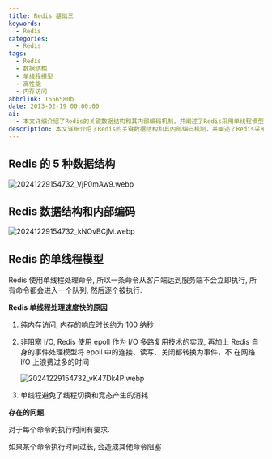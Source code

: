 ```yaml
---
title: Redis 基础三
keywords:
  - Redis
categories:
  - Redis
tags:
  - Redis
  - 数据结构
  - 单线程模型
  - 高性能
  - 内存访问
abbrlink: 1556580b
date: 2013-02-19 00:00:00
ai:
  - 本文详细介绍了Redis的关键数据结构和其内部编码机制，并阐述了Redis采用单线程模型的优势以及原因。文章还讨论了单线程处理方式带来的速度提升，特别是纯内存访问、非阻塞I/O技术及事件处理模型的应用。同时指出单线程模型在执行时间控制上的要求，以及可能出现的命令阻塞问题。
description: 本文详细介绍了Redis的关键数据结构和其内部编码机制，并阐述了Redis采用单线程模型的优势以及原因。文章还讨论了单线程处理方式带来的速度提升，特别是纯内存访问、非阻塞I/O技术及事件处理模型的应用。同时指出单线程模型在执行时间控制上的要求，以及可能出现的命令阻塞问题。
---
```


## Redis 的 5 种数据结构

![20241229154732_VjP0mAw9.webp](https://blog-1258270892.cos.ap-chengdu.myqcloud.com/source/image/20241229154732_VjP0mAw9.webp)

## Redis 数据结构和内部编码

![20241229154732_kNOvBCjM.webp](https://blog-1258270892.cos.ap-chengdu.myqcloud.com/source/image/20241229154732_kNOvBCjM.webp)

## Redis 的单线程模型

Redis 使用单线程处理命令, 所以一条命令从客户端达到服务端不会立即执行, 所有命令都会进入一个队列, 然后逐个被执行.

**Redis 单线程处理速度快的原因**

1. 纯内存访问, 内存的响应时长约为 100 纳秒
2. 非阻塞 I/O, Redis 使用 epoll 作为 I/O 多路复用技术的实现, 再加上 Redis 自身的事件处理模型将 epoll 中的连接、读写、关闭都转换为事件，不 在网络 I/O 上浪费过多的时间

   ![20241229154732_vK47Dk4P.webp](https://blog-1258270892.cos.ap-chengdu.myqcloud.com/source/image/20241229154732_vK47Dk4P.webp)

3. 单线程避免了线程切换和竞态产生的消耗

**存在的问题**

对于每个命令的执行时间有要求.

如果某个命令执行时间过长, 会造成其他命令阻塞
